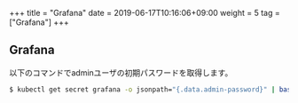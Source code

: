 +++
title = "Grafana"
date =  2019-06-17T10:16:06+09:00
weight = 5
tag = ["Grafana"]
+++

## Grafana
以下のコマンドでadminユーザの初期パスワードを取得します。
```bash
$ kubectl get secret grafana -o jsonpath="{.data.admin-password}" | base64 --decode ; echo
```